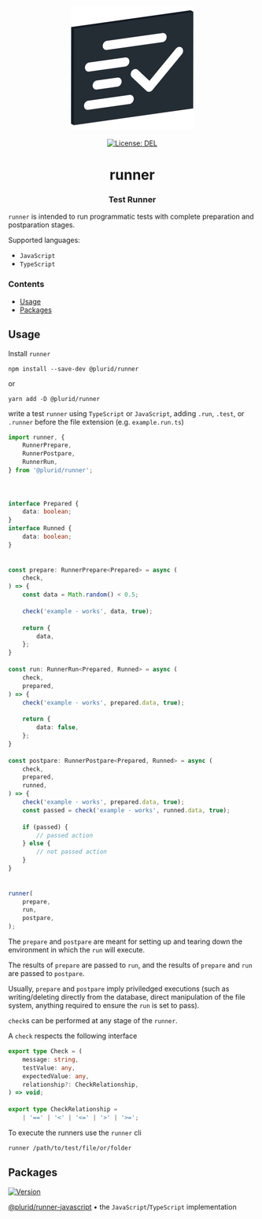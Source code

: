 <p align="center">
    <img src="https://raw.githubusercontent.com/plurid/runner/master/about/identity/runner-logo.png" height="250px">
    <br />
    <br />
    <a target="_blank" href="https://github.com/plurid/runner/blob/master/LICENSE">
        <img src="https://img.shields.io/badge/license-DEL-blue.svg?colorB=1380C3&style=for-the-badge" alt="License: DEL">
    </a>
</p>



<h1 align="center">
    runner
</h1>


<h3 align="center">
    Test Runner
</h3>



`runner` is intended to run programmatic tests with complete preparation and postparation stages.

Supported languages:

+ `JavaScript`
+ `TypeScript`


### Contents

+ [Usage](#usage)
+ [Packages](#packages)



## Usage

Install `runner`

```
npm install --save-dev @plurid/runner
```

or

```
yarn add -D @plurid/runner
```

write a test `runner` using `TypeScript` or `JavaScript`, adding `.run`, `.test`, or `.runner` before the file extension (e.g. `example.run.ts`)

``` typescript
import runner, {
    RunnerPrepare,
    RunnerPostpare,
    RunnerRun,
} from '@plurid/runner';



interface Prepared {
    data: boolean;
}
interface Runned {
    data: boolean;
}


const prepare: RunnerPrepare<Prepared> = async (
    check,
) => {
    const data = Math.random() < 0.5;

    check('example · works', data, true);

    return {
        data,
    };
}

const run: RunnerRun<Prepared, Runned> = async (
    check,
    prepared,
) => {
    check('example · works', prepared.data, true);

    return {
        data: false,
    };
}

const postpare: RunnerPostpare<Prepared, Runned> = async (
    check,
    prepared,
    runned,
) => {
    check('example · works', prepared.data, true);
    const passed = check('example · works', runned.data, true);

    if (passed) {
        // passed action
    } else {
        // not passed action
    }
}


runner(
    prepare,
    run,
    postpare,
);
```

The `prepare` and `postpare` are meant for setting up and tearing down the environment in which the `run` will execute.

The results of `prepare` are passed to `run`, and the results of `prepare` and `run` are passed to `postpare`.

Usually, `prepare` and `postpare` imply priviledged executions (such as writing/deleting directly from the database, direct manipulation of the file system, anything required to ensure the `run` is set to pass).

`check`s can be performed at any stage of the `runner`.

A `check` respects the following interface

``` typescript
export type Check = (
    message: string,
    testValue: any,
    expectedValue: any,
    relationship?: CheckRelationship,
) => void;

export type CheckRelationship =
    | '==' | '<' | '<=' | '>' | '>=';
```

To execute the runners use the `runner` cli

``` bash
runner /path/to/test/file/or/folder
```



## Packages

<a target="_blank" href="https://www.npmjs.com/package/@plurid/runner">
    <img src="https://img.shields.io/npm/v/@plurid/runner.svg?logo=npm&colorB=1380C3&style=for-the-badge" alt="Version">
</a>

[@plurid/runner-javascript][runner-javascript] • the `JavaScript`/`TypeScript` implementation

[runner-javascript]: https://github.com/plurid/runner/tree/master/packages/runner-javascript
